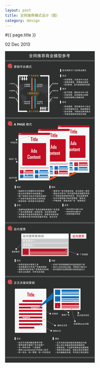 ```yaml
---
layout: post
title: 全网推荐模式设计（图）
category: design
---
```


#{{ page.title }}

<p class="meta">02 Dec 2013</p>

![总体](/assets/img/recommend.png)

